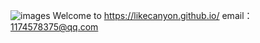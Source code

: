 ![images](https://github.com/likecanyon/likecanyon/blob/main/images/asimo-photo1-full.jpg)
Welcome to https://likecanyon.github.io/  email：1174578375@qq.com

